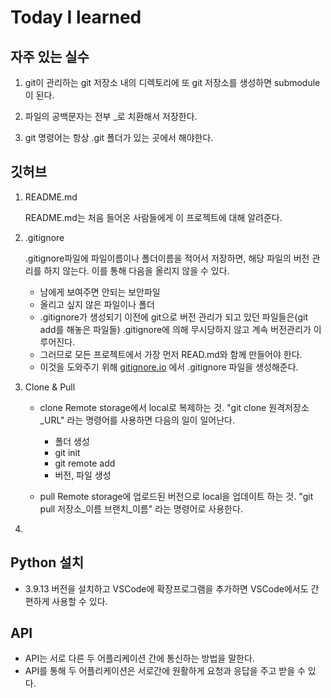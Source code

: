 # Today I learned

## 자주 있는 실수

1. git이 관리하는 git 저장소 내의 디렉토리에 또 git 저장소를 생성하면 submodule이 된다.

2. 파일의 공백문자는 전부 _로 치환해서 저장한다.

3. git 명령어는 항상 .git 폴더가 있는 곳에서 해야한다.

## 깃허브

1. README.md

    README.md는 처음 들어온 사람들에게 이 프로젝트에 대해 알려준다.

2. .gitignore

    .gitignore파일에 파일이름이나 폴더이름을 적어서 저장하면, 해당 파일의 버전 관리를 하지 않는다.
    이를 통해 다음을 올리지 않을 수 있다.
    - 남에게 보여주면 안되는 보안파일
    - 올리고 싶지 않은 파일이나 폴더

    * .gitignore가 생성되기 이전에 git으로 버전 관리가 되고 있던 파일들은(git add를 해놓은 파일들) .gitignore에 의해 무시당하지 않고 계속 버전관리가 이루어진다.
    * 그러므로 모든 프로젝트에서 가장 먼저 READ.md와 함께 만들어야 한다.

    + 이것을 도와주기 위해 [gitignore.io](https://www.toptal.com/developers/gitignore/) 에서 .gitignore 파일을 생성해준다.

3. Clone & Pull
    - clone
        Remote storage에서 local로 복제하는 것.
        "git clone 원격저장소_URL" 라는 명령어를 사용하면 다음의 일이 일어난다.
        * 폴더 생성
        * git init
        * git remote add
        * 버전, 파일 생성
    
    - pull
        Remote storage에 업로드된 버전으로 local을 업데이트 하는 것.
        "git pull 저장소_이름 브랜치_이름" 라는 명령어로 사용한다.

4. 

## Python 설치

- 3.9.13 버전을 설치하고 VSCode에 확장프로그램을 추가하면 VSCode에서도 간편하게 사용할 수 있다.

## API

- API는 서로 다른 두 어플리케이션 간에 통신하는 방법을 말한다.
- API를 통해 두 어플리케이션은 서로간에 원활하게 요청과 응답을 주고 받을 수 있다.